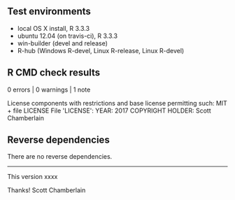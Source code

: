 ## Test environments

* local OS X install, R 3.3.3
* ubuntu 12.04 (on travis-ci), R 3.3.3
* win-builder (devel and release)
* R-hub (Windows R-devel, Linux R-release, Linux R-devel)

## R CMD check results

0 errors | 0 warnings | 1 note

License components with restrictions and base license permitting such:
  MIT + file LICENSE
File 'LICENSE':
  YEAR: 2017
  COPYRIGHT HOLDER: Scott Chamberlain

## Reverse dependencies

There are no reverse dependencies.

---

This version xxxx

Thanks!
Scott Chamberlain
